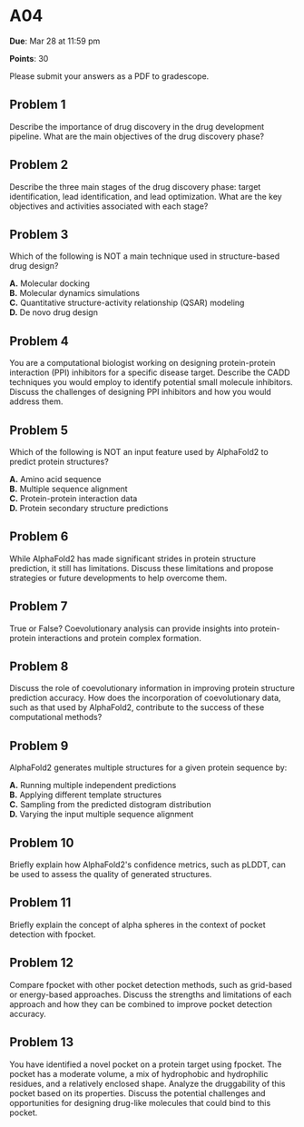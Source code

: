 # A04

**Due**: Mar 28 at 11:59 pm

**Points**: 30

Please submit your answers as a PDF to gradescope.

## Problem 1

Describe the importance of drug discovery in the drug development pipeline.
What are the main objectives of the drug discovery phase?

## Problem 2

Describe the three main stages of the drug discovery phase: target identification, lead identification, and lead optimization.
What are the key objectives and activities associated with each stage?

## Problem 3

Which of the following is NOT a main technique used in structure-based drug design?

**A.** Molecular docking<br>
**B.** Molecular dynamics simulations<br>
**C.** Quantitative structure-activity relationship (QSAR) modeling<br>
**D.** De novo drug design

## Problem 4

You are a computational biologist working on designing protein-protein interaction (PPI) inhibitors for a specific disease target.
Describe the CADD techniques you would employ to identify potential small molecule inhibitors.
Discuss the challenges of designing PPI inhibitors and how you would address them.

## Problem 5

Which of the following is NOT an input feature used by AlphaFold2 to predict protein structures?

**A.** Amino acid sequence<br>
**B.** Multiple sequence alignment<br>
**C.** Protein-protein interaction data<br>
**D.** Protein secondary structure predictions

## Problem 6

While AlphaFold2 has made significant strides in protein structure prediction, it still has limitations.
Discuss these limitations and propose strategies or future developments to help overcome them.

## Problem 7

True or False?
Coevolutionary analysis can provide insights into protein-protein interactions and protein complex formation.

## Problem 8

Discuss the role of coevolutionary information in improving protein structure prediction accuracy.
How does the incorporation of coevolutionary data, such as that used by AlphaFold2, contribute to the success of these computational methods?

## Problem 9

AlphaFold2 generates multiple structures for a given protein sequence by:

**A.** Running multiple independent predictions<br>
**B.** Applying different template structures<br>
**C.** Sampling from the predicted distogram distribution<br>
**D.** Varying the input multiple sequence alignment

## Problem 10

Briefly explain how AlphaFold2's confidence metrics, such as pLDDT, can be used to assess the quality of generated structures.

## Problem 11

Briefly explain the concept of alpha spheres in the context of pocket detection with fpocket.

## Problem 12

Compare fpocket with other pocket detection methods, such as grid-based or energy-based approaches.
Discuss the strengths and limitations of each approach and how they can be combined to improve pocket detection accuracy.

## Problem 13

You have identified a novel pocket on a protein target using fpocket.
The pocket has a moderate volume, a mix of hydrophobic and hydrophilic residues, and a relatively enclosed shape.
Analyze the druggability of this pocket based on its properties.
Discuss the potential challenges and opportunities for designing drug-like molecules that could bind to this pocket.

